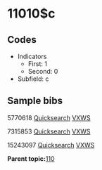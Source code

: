 # 11010$c

## Codes

-   Indicators
    -   First: 1
    -   Second: 0
-   Subfield: c

## Sample bibs

5770618 [Quicksearch](https://search.library.yale.edu/catalog/5770618) [VXWS](http://prodorbis.library.yale.edu:7014/vxws/GetHoldingsService?bibId=5770618)

7315853 [Quicksearch](https://search.library.yale.edu/catalog/7315853) [VXWS](http://prodorbis.library.yale.edu:7014/vxws/GetHoldingsService?bibId=7315853)

15243097 [Quicksearch](https://search.library.yale.edu/catalog/15243097) [VXWS](http://prodorbis.library.yale.edu:7014/vxws/GetHoldingsService?bibId=15243097)

**Parent topic:**[110](../../tags/110/110.md)

